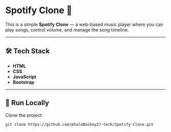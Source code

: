 # Spotify Clone 🎵

This is a simple **Spotify Clone** — a web-based music player where you can play songs, control volume, and manage the song timeline.  

---

## 🛠️ Tech Stack
- **HTML**
- **CSS**
- **JavaScript**
- **Bootstrap**

---

## 🚀 Run Locally
Clone the project:
```bash
git clone https://github.com/phuloBaskey27-tech/Spotify-Clone.git
